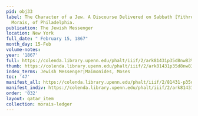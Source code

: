 ```yaml
---
pid: obj33
label: The Character of a Jew. A Discourse Delivered on Sabbath [Yithro] by Rev. S.
  Morais, of Philadelphia.
publication: The Jewish Messenger
location: New York
full_date: " February 15, 1867"
month_day: 15-Feb
volume-notes:
year: '1867'
full: https://colenda.library.upenn.edu/phalt/iiif/2/ark81431p35d8nw83%2FSHA256E-s7344715--c46c6fd8ac8a19e4a8072a030376d421d56556f65b00e164a1328e4ea9c9e2f4.jpeg/full/3500,/0/default.jpg
thumb: https://colenda.library.upenn.edu/phalt/iiif/2/ark81431p35d8nw83%2FSHA256E-s7344715--c46c6fd8ac8a19e4a8072a030376d421d56556f65b00e164a1328e4ea9c9e2f4.jpeg/full/!200,200/0/default.jpg
index_terms: Jewish Messenger|Maimonides, Moses
toc: '47'
manifest_all: https://colenda.library.upenn.edu/phalt/iiif/2/81431-p35d8nw83/manifest
manifest_indiv: https://colenda.library.upenn.edu/phalt/iiif/2/ark81431p35d8nw83%2FSHA256E-s7344715--c46c6fd8ac8a19e4a8072a030376d421d56556f65b00e164a1328e4ea9c9e2f4.jpeg
order: '032'
layout: qatar_item
collection: morais-ledger
---
```

